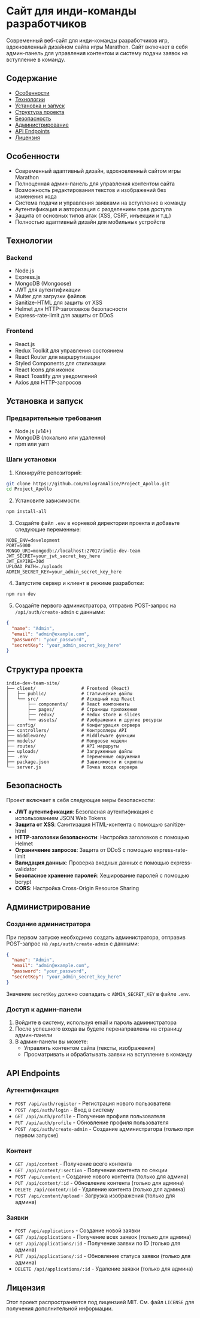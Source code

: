 # Сайт для инди-команды разработчиков

Современный веб-сайт для инди-команды разработчиков игр, вдохновленный дизайном сайта игры Marathon. Сайт включает в себя админ-панель для управления контентом и систему подачи заявок на вступление в команду.

## Содержание

- [Особенности](#особенности)
- [Технологии](#технологии)
- [Установка и запуск](#установка-и-запуск)
- [Структура проекта](#структура-проекта)
- [Безопасность](#безопасность)
- [Администрирование](#администрирование)
- [API Endpoints](#api-endpoints)
- [Лицензия](#лицензия)

## Особенности

- Современный адаптивный дизайн, вдохновленный сайтом игры Marathon
- Полноценная админ-панель для управления контентом сайта
- Возможность редактирования текстов и изображений без изменения кода
- Система подачи и управления заявками на вступление в команду
- Аутентификация и авторизация с разделением прав доступа
- Защита от основных типов атак (XSS, CSRF, инъекции и т.д.)
- Полностью адаптивный дизайн для мобильных устройств

## Технологии

### Backend
- Node.js
- Express.js
- MongoDB (Mongoose)
- JWT для аутентификации
- Multer для загрузки файлов
- Sanitize-HTML для защиты от XSS
- Helmet для HTTP-заголовков безопасности
- Express-rate-limit для защиты от DDoS

### Frontend
- React.js
- Redux Toolkit для управления состоянием
- React Router для маршрутизации
- Styled Components для стилизации
- React Icons для иконок
- React Toastify для уведомлений
- Axios для HTTP-запросов

## Установка и запуск

### Предварительные требования
- Node.js (v14+)
- MongoDB (локально или удаленно)
- npm или yarn

### Шаги установки

1. Клонируйте репозиторий:
```bash
git clone https://github.com/HologramAlice/Project_Apollo.git
cd Project_Apollo
```

2. Установите зависимости:
```bash
npm install-all
```

3. Создайте файл `.env` в корневой директории проекта и добавьте следующие переменные:
```
NODE_ENV=development
PORT=5000
MONGO_URI=mongodb://localhost:27017/indie-dev-team
JWT_SECRET=your_jwt_secret_key_here
JWT_EXPIRE=30d
UPLOAD_PATH=./uploads
ADMIN_SECRET_KEY=your_admin_secret_key_here
```

4. Запустите сервер и клиент в режиме разработки:
```bash
npm run dev
```

5. Создайте первого администратора, отправив POST-запрос на `/api/auth/create-admin` с данными:
```json
{
  "name": "Admin",
  "email": "admin@example.com",
  "password": "your_password",
  "secretKey": "your_admin_secret_key_here"
}
```

## Структура проекта

```
indie-dev-team-site/
├── client/                 # Frontend (React)
│   ├── public/             # Статические файлы
│   └── src/                # Исходный код React
│       ├── components/     # React компоненты
│       ├── pages/          # Страницы приложения
│       ├── redux/          # Redux store и slices
│       └── assets/         # Изображения и другие ресурсы
├── config/                 # Конфигурация сервера
├── controllers/            # Контроллеры API
├── middleware/             # Middleware функции
├── models/                 # Mongoose модели
├── routes/                 # API маршруты
├── uploads/                # Загруженные файлы
├── .env                    # Переменные окружения
├── package.json            # Зависимости и скрипты
└── server.js               # Точка входа сервера
```

## Безопасность

Проект включает в себя следующие меры безопасности:

- **JWT аутентификация**: Безопасная аутентификация с использованием JSON Web Tokens
- **Защита от XSS**: Санитизация HTML-контента с помощью sanitize-html
- **HTTP-заголовки безопасности**: Настройка заголовков с помощью Helmet
- **Ограничение запросов**: Защита от DDoS с помощью express-rate-limit
- **Валидация данных**: Проверка входных данных с помощью express-validator
- **Безопасное хранение паролей**: Хеширование паролей с помощью bcrypt
- **CORS**: Настройка Cross-Origin Resource Sharing

## Администрирование

### Создание администратора

При первом запуске необходимо создать администратора, отправив POST-запрос на `/api/auth/create-admin` с данными:

```json
{
  "name": "Admin",
  "email": "admin@example.com",
  "password": "your_password",
  "secretKey": "your_admin_secret_key_here"
}
```

Значение `secretKey` должно совпадать с `ADMIN_SECRET_KEY` в файле `.env`.

### Доступ к админ-панели

1. Войдите в систему, используя email и пароль администратора
2. После успешного входа вы будете перенаправлены на страницу админ-панели
3. В админ-панели вы можете:
   - Управлять контентом сайта (тексты, изображения)
   - Просматривать и обрабатывать заявки на вступление в команду

## API Endpoints

### Аутентификация

- `POST /api/auth/register` - Регистрация нового пользователя
- `POST /api/auth/login` - Вход в систему
- `GET /api/auth/profile` - Получение профиля пользователя
- `PUT /api/auth/profile` - Обновление профиля пользователя
- `POST /api/auth/create-admin` - Создание администратора (только при первом запуске)

### Контент

- `GET /api/content` - Получение всего контента
- `GET /api/content/:section` - Получение контента по секции
- `POST /api/content` - Создание нового контента (только для админа)
- `PUT /api/content/:id` - Обновление контента (только для админа)
- `DELETE /api/content/:id` - Удаление контента (только для админа)
- `POST /api/content/upload` - Загрузка изображения (только для админа)

### Заявки

- `POST /api/applications` - Создание новой заявки
- `GET /api/applications` - Получение всех заявок (только для админа)
- `GET /api/applications/:id` - Получение заявки по ID (только для админа)
- `PUT /api/applications/:id` - Обновление статуса заявки (только для админа)
- `DELETE /api/applications/:id` - Удаление заявки (только для админа)

## Лицензия

Этот проект распространяется под лицензией MIT. См. файл `LICENSE` для получения дополнительной информации.
